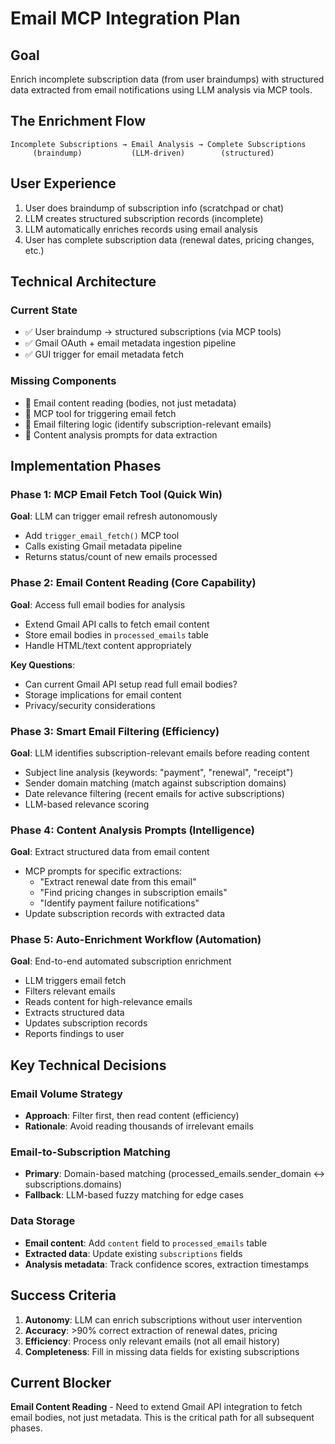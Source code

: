 # Email MCP Integration Plan

## Goal
Enrich incomplete subscription data (from user braindumps) with structured data extracted from email notifications using LLM analysis via MCP tools.

## The Enrichment Flow
```
Incomplete Subscriptions → Email Analysis → Complete Subscriptions
     (braindump)           (LLM-driven)        (structured)
```

## User Experience
1. User does braindump of subscription info (scratchpad or chat)
2. LLM creates structured subscription records (incomplete)
3. LLM automatically enriches records using email analysis
4. User has complete subscription data (renewal dates, pricing changes, etc.)

## Technical Architecture

### Current State
- ✅ User braindump → structured subscriptions (via MCP tools)
- ✅ Gmail OAuth + email metadata ingestion pipeline 
- ✅ GUI trigger for email metadata fetch

### Missing Components
- 🔴 Email content reading (bodies, not just metadata)
- 🔴 MCP tool for triggering email fetch
- 🔴 Email filtering logic (identify subscription-relevant emails)
- 🔴 Content analysis prompts for data extraction

## Implementation Phases

### Phase 1: MCP Email Fetch Tool (Quick Win)
**Goal**: LLM can trigger email refresh autonomously
- Add `trigger_email_fetch()` MCP tool
- Calls existing Gmail metadata pipeline
- Returns status/count of new emails processed

### Phase 2: Email Content Reading (Core Capability)
**Goal**: Access full email bodies for analysis
- Extend Gmail API calls to fetch email content
- Store email bodies in `processed_emails` table
- Handle HTML/text content appropriately

**Key Questions**:
- Can current Gmail API setup read full email bodies?
- Storage implications for email content
- Privacy/security considerations

### Phase 3: Smart Email Filtering (Efficiency) 
**Goal**: LLM identifies subscription-relevant emails before reading content
- Subject line analysis (keywords: "payment", "renewal", "receipt")
- Sender domain matching (match against subscription domains)
- Date relevance filtering (recent emails for active subscriptions)
- LLM-based relevance scoring

### Phase 4: Content Analysis Prompts (Intelligence)
**Goal**: Extract structured data from email content
- MCP prompts for specific extractions:
  - "Extract renewal date from this email"
  - "Find pricing changes in subscription emails" 
  - "Identify payment failure notifications"
- Update subscription records with extracted data

### Phase 5: Auto-Enrichment Workflow (Automation)
**Goal**: End-to-end automated subscription enrichment
- LLM triggers email fetch
- Filters relevant emails
- Reads content for high-relevance emails
- Extracts structured data
- Updates subscription records
- Reports findings to user

## Key Technical Decisions

### Email Volume Strategy
- **Approach**: Filter first, then read content (efficiency)
- **Rationale**: Avoid reading thousands of irrelevant emails

### Email-to-Subscription Matching
- **Primary**: Domain-based matching (processed_emails.sender_domain ↔ subscriptions.domains)
- **Fallback**: LLM-based fuzzy matching for edge cases

### Data Storage
- **Email content**: Add `content` field to `processed_emails` table
- **Extracted data**: Update existing `subscriptions` fields
- **Analysis metadata**: Track confidence scores, extraction timestamps

## Success Criteria
1. **Autonomy**: LLM can enrich subscriptions without user intervention
2. **Accuracy**: >90% correct extraction of renewal dates, pricing
3. **Efficiency**: Process only relevant emails (not all email history)
4. **Completeness**: Fill in missing data fields for existing subscriptions

## Current Blocker
**Email Content Reading** - Need to extend Gmail API integration to fetch email bodies, not just metadata. This is the critical path for all subsequent phases.